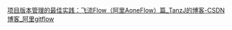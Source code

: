 

[项目版本管理的最佳实践：飞流Flow（阿里AoneFlow）篇_TanzJ的博客-CSDN博客_阿里gitflow](https://blog.csdn.net/bbcckkl/article/details/111087267)